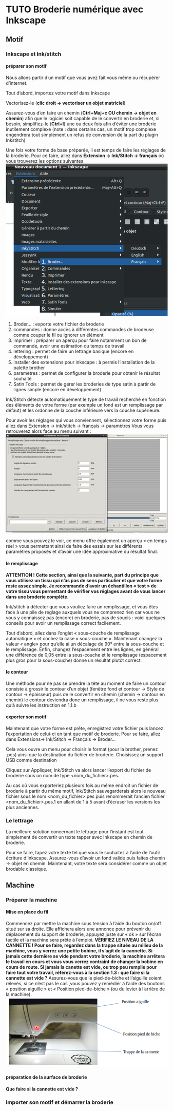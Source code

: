 # TUTO Broderie numérique avec Inkscape
## Motif
### Inkscape et Ink/stitch
#### préparer son motif
Nous allons partir d’un motif que vous avez fait vous même ou récupérer d’internet.

Tout d’abord, importez votre motif dans Inkscape

Vectorisez-le (**clic droit → vectoriser un objet matriciel**)

Assurez-vous d’en faire un chemin (**Ctrl+Maj+c OU chemin → objet en chemin**) afin que le logiciel soit capable de le convertir en  broderie et, si besoin, simplifiez-le (**Ctrl+l**) une ou deux fois afin d’éviter une broderie inutilement complexe (note : dans certains cas, un motif trop complexe engendrera tout simplement un refus de conversion de la part du plugin Inkstitch)

Une fois votre forme de base préparée, il est temps de faire les réglages de la broderie.
Pour ce faire, allez dans **Extension → Ink/Stitch → français** où vous trouverez les options suivantes
![image1](./assets/images/brodeusetuto1.jpg)
1. Broder… : exporte votre fichier de broderie
2. commandes : donne accès à différentes commandes de brodeuse comme couper le fil ou ignorer un élément
3. imprimer : préparer un aperçu pour faire notamment un bon de commande, avoir une estimation du temps de travail
4. lettering : permet de faire un lettrage basique (encore en développement)
5. installer des extensions pour inkscape : à permis l’installation de la palette brother
6. paramètres : permet de configurer la broderie pour obtenir le résultat souhaité
7. Satin Tools : permet de gérer les broderies de type satin à partir de lignes simple (encore en développement)

Ink/Stitch détecte automatiquement le type de travail recherché en fonction des éléments de votre forme (par exemple un fond est un remplissage par défaut) et les ordonne de la couche inférieure vers la couche supérieure.

Pour avoir les réglages qui vous conviennent, sélectionnez votre forme puis allez dans
Extension → ink/stitch → français → paramètres
Vous vous retrouverez alors face au menu suivant :
![image2](./assets/images/brodeusetuto2.jpg)

comme vous pouvez le voir, ce menu offre également un aperçu « en temps réel » vous permettant ainsi de faire des essais sur les différents paramètres proposés et d’avoir une idée approximative du résultat final.
#### le remplissage
**ATTENTION !
Cette section, ainsi que la suivante, part du principe que vous utilisez un tissu qui n’as pas de sens particulier et que votre forme reste assez simple.
Je recommande d’avoir un échantillon « test » de votre tissu vous permettant de vérifier vos réglages avant de vous lancer dans une broderie complète.**

Ink/stitch à détecter que vous vouliez faire un remplissage, et vous êtes face à une pile de réglage auxquels vous ne comprenez rien car vous ne vous y connaissez pas (encore) en broderie, pas de soucis : voici quelques conseils pour avoir un remplissage correct facilement.

Tout d’abord, allez dans l’onglet « sous-couche de remplissage automatique » et cochez la case « sous-couche ».
Maintenant changez la valeur « angle» pour qu’elle ai un décalage de 90° entre la sous-couche et le remplissage.
Enfin, changez l’espacement entre les lignes, en général une différence de 0,05 entre la sous-couche et le remplissage (espacement plus gros pour la sous-couche) donne un résultat plutôt correct.
#### le contour
Une méthode pour ne pas se prendre la tête au moment de faire un contour consiste à grossir le contour d’un objet (fenêtre fond et contour → Style de contour → épaisseur) puis de le convertir en chemin (chemin → contour en chemin) le contour deviendra donc un remplissage, il ne vous reste plus qu’à suivre les instruction en 1.1.b
#### exporter son motif
Maintenant que votre forme est prête, enregistrez votre fichier puis lancez l’exportation de celui-ci en tant que motif de broderie. Pour se faire, allez dans Extensions→ Ink/Stitch → Français →  Broder…

Cela vous ouvre un menu pour choisir le format (pour la brother, prenez .pes) ainsi que la destination du fichier de broderie.
Choisissez un support USB comme destination

Cliquez sur Appliquer, Ink/Stitch va alors lancer l’export du fichier de broderie sous un nom de type <nom_du_fichier>.pes.

Au cas où vous exporteriez plusieurs fois au même endroit un fichier de broderie à partir du même motif, Ink/Stitch sauvegarderais alors le nouveau fichier sous le nom <nom_du_fichier>.pes puis renommerait l’ancien fichier <nom_du_fichier>.pes.1 en allant de 1 à 5 avant d’écraser les versions les plus anciennes.

### Le lettrage
La meilleure solution concernant le lettrage pour l’instant est tout simplement de convertir un texte tapper avec Inkscape en chemin de broderie.

Pour se faire, tapez votre texte tel que vous le souhaitez à l’aide de l’outil écriture d’Inkscape.
Assurez-vous d’avoir un fond valide puis faites chemin → objet en chemin.
Maintenant, votre texte sera considérer comme un objet brodable classique.
## Machine
### Préparer la machine
#### Mise en place du fil
Commencez par mettre la machine sous tension à l’aide du bouton on/off situé sur sa droite.
Elle affichera alors une annonce pour prévenir du déplacement du support de broderie, appuyez juste sur « ok » sur l’écran tactile et la machine sera prête à l’emploi.
**VÉRIFIEZ LE NIVEAU DE LA CANNETTE !
Pour se faire, regardez dans la trappe située au milieu de la machine, vous y verrez une petite bobine, il s’agit de la cannette.
Si jamais cette dernière se vide pendant votre broderie, la machine arrêtera le travail en cours et vous vous verrez contraint de changer la bobine en cours de route.
Si jamais la canette est vide, ou trop peu remplie pour faire tout votre travail, référez-vous à la section 1.3 : que faire si la cannette est vide ?**
Assurez-vous que le pied-de-biche et l’aiguille soient relevés, si ce n’est pas le cas ,vous pouvez  y remédier à l’aide des boutons « position aiguille » et « Position pied-de-biche » (ou du levier à l’arrière de la machine).
![image3](./assets/images/brodeusetuto3.png)

#### préparation de la surface de broderie
#### Que faire si la cannette est vide ?
### importer son motif et démarrer la broderie
